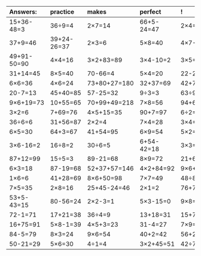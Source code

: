 | Answers: | practice | makes | perfect | ! |
| :--- | :--- | :--- | :--- | :--- |
| 15+36-48=3 | 36÷9=4 | 2×7=14 | 66+5-24=47 | 2×4=8 | 
| 37+9=46 | 39+24-26=37 | 2×3=6 | 5×8=40 | 4×7-10=18 | 
| 49+91-50=90 | 4×4=16 | 3×2+83=89 | 3×4-10=2 | 3×5=15 | 
| 31+14=45 | 8×5=40 | 70-66=4 | 5×4=20 | 22-2=20 | 
| 6×6=36 | 4×6=24 | 73+80+27=180 | 32+37=69 | 42+70-21=91 | 
| 20-7=13 | 45+40=85 | 57-25=32 | 9÷3=3 | 63÷9=7 | 
| 9×6+19=73 | 10+55=65 | 70+99+49=218 | 7×8=56 | 94+62+83=239 | 
| 3×2=6 | 7+69=76 | 4×5+15=35 | 90+7=97 | 6÷2=3 | 
| 36÷6=6 | 31+56=87 | 2×2=4 | 7×4=28 | 3×4=12 | 
| 6×5=30 | 64+3=67 | 41+54=95 | 6×9=54 | 5×2=10 | 
| 3×6-16=2 | 16÷8=2 | 30÷6=5 | 6+54-42=18 | 3×3=9 | 
| 87+12=99 | 15÷5=3 | 89-21=68 | 8×9=72 | 21+6=27 | 
| 6×3=18 | 87-19=68 | 52+37+57=146 | 4×2+84=92 | 9×6+51=105 | 
| 1×6=6 | 41+28=69 | 8×6+50=98 | 7×7=49 | 48÷8=6 | 
| 7×5=35 | 2×8=16 | 25+45-24=46 | 2×1=2 | 76+74-86=64 | 
| 53+5-43=15 | 80-56=24 | 2×2-3=1 | 5×3-15=0 | 9×8=72 | 
| 72-1=71 | 17+21=38 | 36÷4=9 | 13+18=31 | 15+76=91 | 
| 16+75=91 | 5×8-1=39 | 4×5+3=23 | 31-4=27 | 7×9=63 | 
| 84-5=79 | 8×3=24 | 9×6=54 | 40+2=42 | 56+23=79 | 
| 50-21=29 | 5×6=30 | 4÷1=4 | 3×2+45=51 | 42÷7=6 | 
